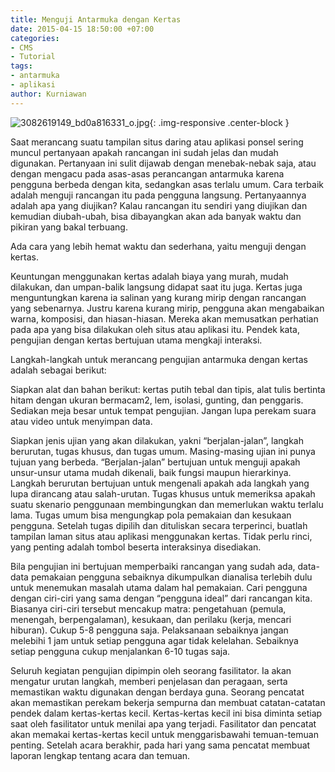 ```yaml
---
title: Menguji Antarmuka dengan Kertas
date: 2015-04-15 18:50:00 +07:00
categories:
- CMS
- Tutorial
tags:
- antarmuka
- aplikasi
author: Kurniawan
---
```


![3082619149_bd0a816331_o.jpg](/uploads/3082619149_bd0a816331_o.jpg){: .img-responsive .center-block }

Saat merancang suatu tampilan situs daring atau aplikasi ponsel sering muncul pertanyaan apakah rancangan ini sudah jelas dan mudah digunakan. Pertanyaan ini sulit dijawab dengan menebak-nebak saja, atau dengan mengacu pada asas-asas perancangan antarmuka karena pengguna berbeda dengan kita, sedangkan asas terlalu umum. Cara terbaik adalah menguji rancangan itu pada pengguna langsung. Pertanyaannya adalah apa yang diujikan? Kalau rancangan itu sendiri yang diujikan dan kemudian diubah-ubah, bisa dibayangkan akan ada banyak waktu dan pikiran yang bakal terbuang.

Ada cara yang lebih hemat waktu dan sederhana, yaitu menguji dengan kertas.

Keuntungan menggunakan kertas adalah biaya yang murah, mudah dilakukan, dan umpan-balik langsung didapat saat itu juga. Kertas juga menguntungkan karena ia salinan yang kurang mirip dengan rancangan yang sebenarnya. Justru karena kurang mirip, pengguna akan mengabaikan warna, komposisi, dan hiasan-hiasan. Mereka akan memusatkan perhatian pada apa yang bisa dilakukan oleh situs atau aplikasi itu. Pendek kata, pengujian dengan kertas bertujuan utama mengkaji interaksi.

Langkah-langkah untuk merancang pengujian antarmuka dengan kertas adalah sebagai berikut:

Siapkan alat dan bahan berikut: kertas putih tebal dan tipis, alat tulis bertinta hitam dengan ukuran bermacam2, lem, isolasi, gunting, dan penggaris. Sediakan meja besar untuk tempat pengujian. Jangan lupa perekam suara atau video untuk menyimpan data.

Siapkan jenis ujian yang akan dilakukan, yakni “berjalan-jalan”, langkah berurutan, tugas khusus, dan tugas umum. Masing-masing ujian ini punya tujuan yang berbeda. “Berjalan-jalan” bertujuan untuk menguji apakah unsur-unsur utama mudah dikenali, baik fungsi maupun hierarkinya. Langkah berurutan bertujuan untuk mengenali apakah ada langkah yang lupa dirancang atau salah-urutan. Tugas khusus untuk memeriksa apakah suatu skenario penggunaan membingungkan dan memerlukan waktu terlalu lama. Tugas umum bisa mengungkap pola pemakaian dan kesukaan pengguna.
Setelah tugas dipilih dan dituliskan secara terperinci, buatlah tampilan laman situs atau aplikasi menggunakan kertas. Tidak perlu rinci, yang penting adalah tombol beserta interaksinya disediakan.

Bila pengujian ini bertujuan memperbaiki rancangan yang sudah ada, data-data pemakaian pengguna sebaiknya dikumpulkan dianalisa terlebih dulu untuk menemukan masalah utama dalam hal pemakaian.
Cari pengguna dengan ciri-ciri yang sama dengan “pengguna ideal” dari rancangan kita. Biasanya ciri-ciri tersebut mencakup matra: pengetahuan (pemula, menengah, berpengalaman), kesukaan, dan perilaku (kerja, mencari hiburan). Cukup 5-8 pengguna saja.
Pelaksanaan sebaiknya jangan melebihi 1 jam untuk setiap pengguna agar tidak kelelahan. Sebaiknya setiap pengguna cukup menjalankan 6-10 tugas saja.

Seluruh kegiatan pengujian dipimpin oleh seorang fasilitator. Ia akan mengatur urutan langkah, memberi penjelasan dan peragaan, serta memastikan waktu digunakan dengan berdaya guna. Seorang pencatat akan memastikan perekam bekerja sempurna dan membuat catatan-catatan pendek dalam kertas-kertas kecil. Kertas-kertas kecil ini bisa diminta setiap saat oleh fasilitator untuk menilai apa yang terjadi. Fasilitator dan pencatat akan memakai kertas-kertas kecil untuk menggarisbawahi temuan-temuan penting. Setelah acara berakhir, pada hari yang sama pencatat membuat laporan lengkap tentang acara dan temuan.